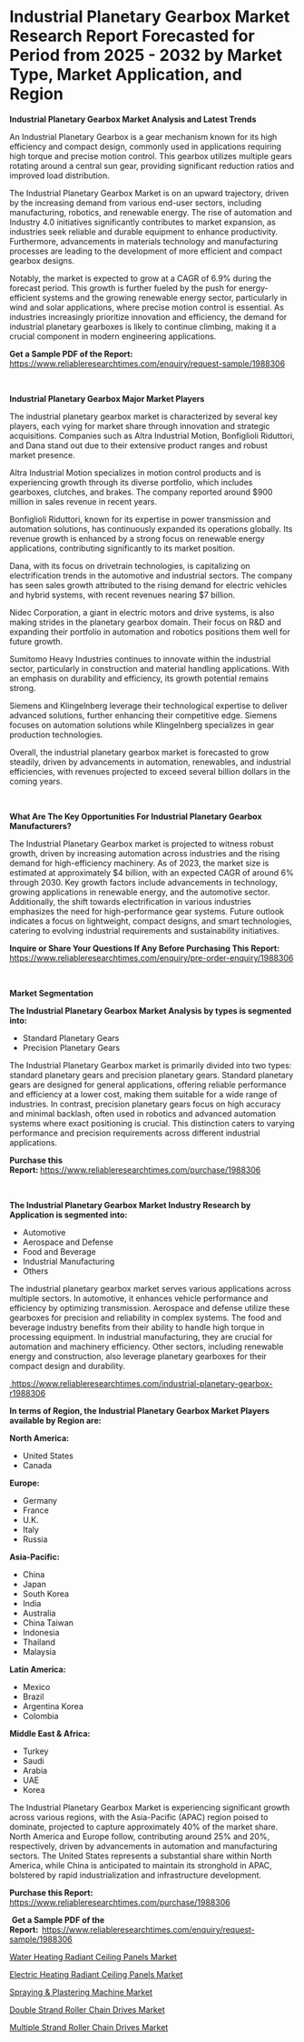<p><h1>Industrial Planetary Gearbox Market Research Report Forecasted for Period from 2025 -  2032 by Market Type, Market Application, and Region</h1></p><p><strong>Industrial Planetary Gearbox Market Analysis and Latest Trends</strong></p>
<p><p>An Industrial Planetary Gearbox is a gear mechanism known for its high efficiency and compact design, commonly used in applications requiring high torque and precise motion control. This gearbox utilizes multiple gears rotating around a central sun gear, providing significant reduction ratios and improved load distribution.</p><p>The Industrial Planetary Gearbox Market is on an upward trajectory, driven by the increasing demand from various end-user sectors, including manufacturing, robotics, and renewable energy. The rise of automation and Industry 4.0 initiatives significantly contributes to market expansion, as industries seek reliable and durable equipment to enhance productivity. Furthermore, advancements in materials technology and manufacturing processes are leading to the development of more efficient and compact gearbox designs.</p><p>Notably, the market is expected to grow at a CAGR of 6.9% during the forecast period. This growth is further fueled by the push for energy-efficient systems and the growing renewable energy sector, particularly in wind and solar applications, where precise motion control is essential. As industries increasingly prioritize innovation and efficiency, the demand for industrial planetary gearboxes is likely to continue climbing, making it a crucial component in modern engineering applications.</p></p>
<p><strong>Get a Sample PDF of the Report:&nbsp;</strong> <a href="https://www.reliableresearchtimes.com/enquiry/request-sample/1988306?utm_campaign=2009&utm_medium=2&utm_source=Github&utm_content=ia&utm_term=28022025&utm_id=industrial-planetary-gearbox">https://www.reliableresearchtimes.com/enquiry/request-sample/1988306</a></p>
<p>&nbsp;</p>
<p><strong>Industrial Planetary Gearbox Major Market Players</strong></p>
<p><p>The industrial planetary gearbox market is characterized by several key players, each vying for market share through innovation and strategic acquisitions. Companies such as Altra Industrial Motion, Bonfiglioli Riduttori, and Dana stand out due to their extensive product ranges and robust market presence.</p><p>Altra Industrial Motion specializes in motion control products and is experiencing growth through its diverse portfolio, which includes gearboxes, clutches, and brakes. The company reported around $900 million in sales revenue in recent years.</p><p>Bonfiglioli Riduttori, known for its expertise in power transmission and automation solutions, has continuously expanded its operations globally. Its revenue growth is enhanced by a strong focus on renewable energy applications, contributing significantly to its market position.</p><p>Dana, with its focus on drivetrain technologies, is capitalizing on electrification trends in the automotive and industrial sectors. The company has seen sales growth attributed to the rising demand for electric vehicles and hybrid systems, with recent revenues nearing $7 billion.</p><p>Nidec Corporation, a giant in electric motors and drive systems, is also making strides in the planetary gearbox domain. Their focus on R&D and expanding their portfolio in automation and robotics positions them well for future growth.</p><p>Sumitomo Heavy Industries continues to innovate within the industrial sector, particularly in construction and material handling applications. With an emphasis on durability and efficiency, its growth potential remains strong.</p><p>Siemens and Klingelnberg leverage their technological expertise to deliver advanced solutions, further enhancing their competitive edge. Siemens focuses on automation solutions while Klingelnberg specializes in gear production technologies.</p><p>Overall, the industrial planetary gearbox market is forecasted to grow steadily, driven by advancements in automation, renewables, and industrial efficiencies, with revenues projected to exceed several billion dollars in the coming years.</p></p>
<p>&nbsp;</p>
<p><strong>What Are The Key Opportunities For Industrial Planetary Gearbox Manufacturers?</strong></p>
<p><p>The Industrial Planetary Gearbox market is projected to witness robust growth, driven by increasing automation across industries and the rising demand for high-efficiency machinery. As of 2023, the market size is estimated at approximately $4 billion, with an expected CAGR of around 6% through 2030. Key growth factors include advancements in technology, growing applications in renewable energy, and the automotive sector. Additionally, the shift towards electrification in various industries emphasizes the need for high-performance gear systems. Future outlook indicates a focus on lightweight, compact designs, and smart technologies, catering to evolving industrial requirements and sustainability initiatives.</p></p>
<p><strong>Inquire or Share Your Questions If Any Before Purchasing This Report:</strong> <a href="https://www.reliableresearchtimes.com/enquiry/pre-order-enquiry/1988306?utm_campaign=2009&utm_medium=2&utm_source=Github&utm_content=ia&utm_term=28022025&utm_id=industrial-planetary-gearbox">https://www.reliableresearchtimes.com/enquiry/pre-order-enquiry/1988306</a></p>
<p>&nbsp;</p>
<p><strong>Market Segmentation</strong></p>
<p><strong>The Industrial Planetary Gearbox Market Analysis by types is segmented into:</strong></p>
<p><ul><li>Standard Planetary Gears</li><li>Precision Planetary Gears</li></ul></p>
<p><p>The Industrial Planetary Gearbox market is primarily divided into two types: standard planetary gears and precision planetary gears. Standard planetary gears are designed for general applications, offering reliable performance and efficiency at a lower cost, making them suitable for a wide range of industries. In contrast, precision planetary gears focus on high accuracy and minimal backlash, often used in robotics and advanced automation systems where exact positioning is crucial. This distinction caters to varying performance and precision requirements across different industrial applications.</p></p>
<p><strong>Purchase this Report:&nbsp;</strong><a href="https://www.reliableresearchtimes.com/purchase/1988306?utm_campaign=2009&utm_medium=2&utm_source=Github&utm_content=ia&utm_term=28022025&utm_id=industrial-planetary-gearbox">https://www.reliableresearchtimes.com/purchase/1988306</a></p>
<p>&nbsp;</p>
<p><strong>The Industrial Planetary Gearbox Market Industry Research by Application is segmented into:</strong></p>
<p><ul><li>Automotive</li><li>Aerospace and Defense</li><li>Food and Beverage</li><li>Industrial Manufacturing</li><li>Others</li></ul></p>
<p><p>The industrial planetary gearbox market serves various applications across multiple sectors. In automotive, it enhances vehicle performance and efficiency by optimizing transmission. Aerospace and defense utilize these gearboxes for precision and reliability in complex systems. The food and beverage industry benefits from their ability to handle high torque in processing equipment. In industrial manufacturing, they are crucial for automation and machinery efficiency. Other sectors, including renewable energy and construction, also leverage planetary gearboxes for their compact design and durability.</p></p>
<p><a href="https://www.reliableresearchtimes.com/industrial-planetary-gearbox-r1988306?utm_campaign=2009&utm_medium=2&utm_source=Github&utm_content=ia&utm_term=28022025&utm_id=industrial-planetary-gearbox">&nbsp;https://www.reliableresearchtimes.com/industrial-planetary-gearbox-r1988306</a></p>
<p><strong>In terms of Region, the Industrial Planetary Gearbox Market Players available by Region are:</strong></p>
<p>
    <p> <strong> North America: </strong>
        <ul>
            <li>United States</li>
            <li>Canada</li>
        </ul>
        </p> 
    <p> <strong> Europe: </strong>
        <ul>
            <li>Germany</li>
            <li>France</li>
            <li>U.K.</li>
            <li>Italy</li>
            <li>Russia</li>
        </ul>
        </p> 
    <p> <strong> Asia-Pacific: </strong>
        <ul>
            <li>China</li>
            <li>Japan</li>
            <li>South Korea</li>
            <li>India</li>
            <li>Australia</li>
            <li>China Taiwan</li>
            <li>Indonesia</li>
            <li>Thailand</li>
            <li>Malaysia</li>
        </ul>
        </p> 
    <p> <strong> Latin America: </strong>
        <ul>
            <li>Mexico</li>
            <li>Brazil</li>
            <li>Argentina Korea</li>
            <li>Colombia</li>
        </ul>
        </p> 
    <p> <strong> Middle East & Africa: </strong>
        <ul>
            <li>Turkey</li>
            <li>Saudi</li>
            <li>Arabia</li>
            <li>UAE</li>
            <li>Korea</li>
        </ul>
    </p>
    </p>
<p><p>The Industrial Planetary Gearbox Market is experiencing significant growth across various regions, with the Asia-Pacific (APAC) region poised to dominate, projected to capture approximately 40% of the market share. North America and Europe follow, contributing around 25% and 20%, respectively, driven by advancements in automation and manufacturing sectors. The United States represents a substantial share within North America, while China is anticipated to maintain its stronghold in APAC, bolstered by rapid industrialization and infrastructure development.</p></p>
<p><strong>Purchase this Report: </strong><a href="https://www.reliableresearchtimes.com/purchase/1988306?utm_campaign=2009&utm_medium=2&utm_source=Github&utm_content=ia&utm_term=28022025&utm_id=industrial-planetary-gearbox">https://www.reliableresearchtimes.com/purchase/1988306</a></p>
<p>&nbsp;<strong>Get a Sample PDF of the Report:&nbsp;&nbsp;</strong><a href="https://www.reliableresearchtimes.com/enquiry/request-sample/1988306?utm_campaign=2009&utm_medium=2&utm_source=Github&utm_content=ia&utm_term=28022025&utm_id=industrial-planetary-gearbox">https://www.reliableresearchtimes.com/enquiry/request-sample/1988306</a></p>
<p><strong></strong></p>
<p><p><a href="https://github.com/kaqiewan/Market-Research-Report-List-1/blob/main/water-heating-radiant-ceiling-panels-market.md?utm_campaign=2009&utm_medium=2&utm_source=Github&utm_content=ia&utm_term=28022025&utm_id=industrial-planetary-gearbox">Water Heating Radiant Ceiling Panels Market</a></p><p><a href="https://github.com/taxyevgwlle/Market-Research-Report-List-1/blob/main/electric-heating-radiant-ceiling-panels-market.md?utm_campaign=2009&utm_medium=2&utm_source=Github&utm_content=ia&utm_term=28022025&utm_id=industrial-planetary-gearbox">Electric Heating Radiant Ceiling Panels Market</a></p><p><a href="https://github.com/elodielamto06/Market-Research-Report-List-1/blob/main/spraying-plastering-machine-market.md?utm_campaign=2009&utm_medium=2&utm_source=Github&utm_content=ia&utm_term=28022025&utm_id=industrial-planetary-gearbox">Spraying & Plastering Machine Market</a></p><p><a href="https://github.com/ezahdyre/Market-Research-Report-List-1/blob/main/double-strand-roller-chain-drives-market.md?utm_campaign=2009&utm_medium=2&utm_source=Github&utm_content=ia&utm_term=28022025&utm_id=industrial-planetary-gearbox">Double Strand Roller Chain Drives Market</a></p><p><a href="https://github.com/verikaahova/Market-Research-Report-List-1/blob/main/multiple-strand-roller-chain-drives-market.md?utm_campaign=2009&utm_medium=2&utm_source=Github&utm_content=ia&utm_term=28022025&utm_id=industrial-planetary-gearbox">Multiple Strand Roller Chain Drives Market</a></p></p>